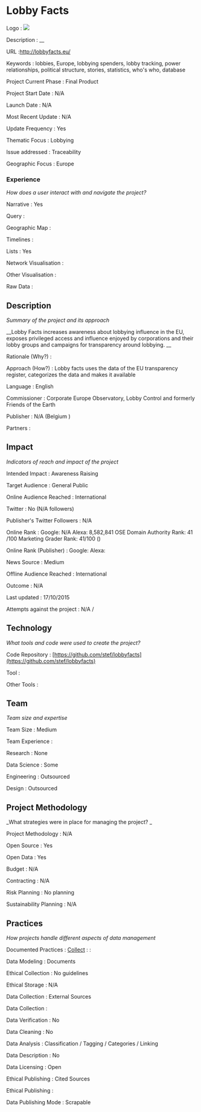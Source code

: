 # Lobby Facts

Logo
: ![](http://lobbyfacts.eu/sites/default/themes/omega-ngo/logo.png)

Description
: __

URL
:http://lobbyfacts.eu/


Keywords
: lobbies, Europe, lobbying spenders, lobby tracking, power relationships, political structure, stories, statistics, who&#39;s who, database



Project Current Phase
: Final Product

    

Project Start Date
: N/A



Launch Date
: N/A



Most Recent Update
: N/A



Update Frequency
: Yes



Thematic Focus
: Lobbying



Issue addressed
: Traceability 



Geographic Focus
: Europe


### Experience

_How does a user interact with and navigate the project?_

Narrative
: Yes 

Query
: 

Geographic Map
:  

Timelines
:  

Lists
: Yes 

Network Visualisation
:  

Other Visualisation
:   

Raw Data 
:

## Description

_Summary of the project and its approach_

__Lobby Facts increases awareness about lobbying influence in the EU, exposes privileged access and influence enjoyed by corporations and their lobby groups and campaigns for transparency around lobbying. __


Rationale (Why?)
: 



Approach (How?)
: Lobby facts uses the data of the EU transparency register, categorizes the data and makes it available 



Language
: English



Commissioner
: Corporate Europe Observatory, Lobby Control and formerly Friends of the Earth 



Publisher
: N/A (Belgium )



Partners
: 



## Impact

_Indicators of reach and impact of the project_

Intended Impact
: Awareness Raising



Target Audience
: General Public



Online Audience Reached
: International



Twitter
: No (N/A followers)



Publisher's Twitter Followers
: N/A



Online Rank
:  Google: N/A   Alexa: 8,582,841  OSE Domain Authority Rank:  41 /100  Marketing Grader Rank: 41/100 ()


Online Rank (Publisher)
:  Google:   Alexa: 



News Source
: Medium



Offline Audience Reached
: International



Outcome
: N/A



Last updated
: 17/10/2015


Attempts against the project
: N/A  / 


## Technology

_What tools and code were used to create the project?_

Code Repository
: [https://github.com/stef/lobbyfacts](https://github.com/stef/lobbyfacts)



Tool
: 



Other Tools
: 


## Team

_Team size and expertise_

Team Size
: Medium



Team Experience
:  

Research
: None 

Data Science
: Some 

Engineering
:  Outsourced

Design
: Outsourced


## Project Methodology

_What strategies were in place for managing the project? _

Project Methodology
: N/A



Open Source
: Yes



Open Data
: Yes



Budget
: N/A



Contracting
: N/A



Risk Planning
: No planning



Sustainability Planning
: N/A



## Practices

_How projects handle different aspects of data management_

Documented Practices
: [Collect](http://lobbyfacts.eu/disclaimer) 
: []()
: []()


Data Modeling
: Documents



Ethical Collection
: No guidelines



Ethical Storage
: N/A



Data Collection
: External Sources



Data Collection
: 



Data Verification
: No



Data Cleaning
: No



Data Analysis
: Classification / Tagging / Categories / Linking



Data Description
: No



Data Licensing
: Open



Ethical Publishing
: Cited Sources



Ethical Publishing
: 



Data Publishing Mode
: Scrapable
